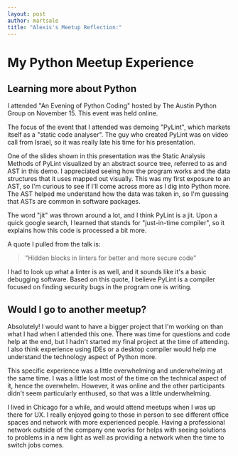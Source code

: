 ```yaml
---
layout: post
author: martsale
title: "Alexis's Meetup Reflection:"
---
```


# My Python Meetup Experience

## Learning more about Python

I attended "An Evening of Python Coding" hosted by The Austin Python Group on November 15. This event was held online.

The focus of the event that I attended was demoing "PyLint", which markets itself as a "static code analyser". The guy who created PyLint was on video call from Israel, so it was really late his time for his presentation.

One of the slides shown in this presentation was the Static Analysis Methods of PyLint visualized by an abstract source tree, referred to as and AST in this demo. I appreciated seeing how the program works and the data structures that it uses mapped out visually. This was my first exposure to an AST, so I'm curious to see if I'll come across more as I dig into Python more. The AST helped me understand how the data was taken in, so I'm guessing that ASTs are common in software packages. 

The word "jit" was thrown around a lot, and I think PyLint is a jit. Upon a quick google search, I learned that stands for "just-in-time compiler", so it explains how this code is processed a bit more. 

A quote I pulled from the talk is:
>"Hidden blocks in linters for better and more secure code"
>
I had to look up what a linter is as well, and it sounds like it's a basic debugging software. Based on this quote, I believe PyLint is a compiler focused on finding security bugs in the program one is writing.

## Would I go to another meetup?

Absolutely! I would want to have a bigger project that I'm working on than what I had when I attended this one. There was time for questions and code help at the end, but I hadn't started my final project at the time of attending. I also think experience using IDEs or a desktop compiler would help me understand the technology aspect of Python more.

This specific experience was a little overwhelming and underwhelming at the same time. I was a little lost most of the time on the technical aspect of it, hence the overwhelm. However, it was online and the other participants didn't seem particularly enthused, so that was a little underwhelming.

I lived in Chicago for a while, and would attend meetups when I was up there for UX. I really enjoyed going to those in person to see different office spaces and network with more experienced people. Having a professional network outside of the company one works for helps with seeing solutions to problems in a new light as well as providing a network when the time to switch jobs comes. 
